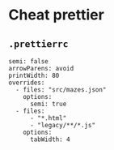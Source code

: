 # Cheat prettier

## `.prettierrc`

```
semi: false
arrowParens: avoid
printWidth: 80
overrides:
  - files: "src/mazes.json"
    options:
      semi: true
  - files:
      - "*.html"
      - "legacy/**/*.js"
    options:
      tabWidth: 4
```
